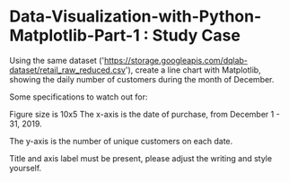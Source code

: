 # Data-Visualization-with-Python-Matplotlib-Part-1 : Study Case

Using the same dataset ('https://storage.googleapis.com/dqlab-dataset/retail_raw_reduced.csv'), create a line chart with Matplotlib, showing the daily number of customers during the month of December.

Some specifications to watch out for:

Figure size is 10x5
The x-axis is the date of purchase, from December 1 - 31, 2019.

The y-axis is the number of unique customers on each date.

Title and axis label must be present, please adjust the writing and style yourself.
